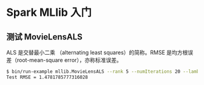 # Spark MLlib 入门

## 测试 MovieLensALS

ALS 是交替最小二乘 （alternating least squares）的简称。RMSE 是均方根误差（root-mean-square error），亦称标准误差。

```bash
$ bin/run-example mllib.MovieLensALS --rank 5 --numIterations 20 --lambda 1.0 --kryo data/mllib/sample_movielens_data.txt
Test RMSE = 1.4781785777316028
```